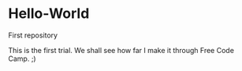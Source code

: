 # Hello-World
First repository

This is the first trial. We shall see how far I make it through Free Code Camp.
;)
